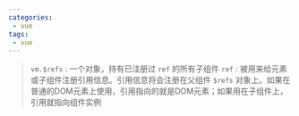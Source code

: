 ```yaml
---
categories:
 - vue
tags:
 - vue
---
```


> `vm.$refs` : 一个对象，持有已注册过 `ref` 的所有子组件
> `ref` : 被用来给元素或子组件注册引用信息。引用信息将会注册在父组件 `$refs` 对象上。如果在普通的DOM元素上使用，引用指向的就是DOM元素；如果用在子组件上，引用就指向组件实例

